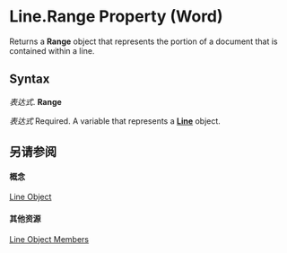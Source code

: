 
# Line.Range Property (Word)

Returns a  **Range** object that represents the portion of a document that is contained within a line.


## Syntax

 _表达式_. **Range**

 _表达式_ Required. A variable that represents a **[Line](1fbc9a15-c677-0f79-4311-9e6de6fc1b27.md)** object.


## 另请参阅


#### 概念


[Line Object](1fbc9a15-c677-0f79-4311-9e6de6fc1b27.md)
#### 其他资源


[Line Object Members](http://msdn.microsoft.com/library/d5156270-fc08-afe4-0c42-9870c4f42eb3%28Office.15%29.aspx)